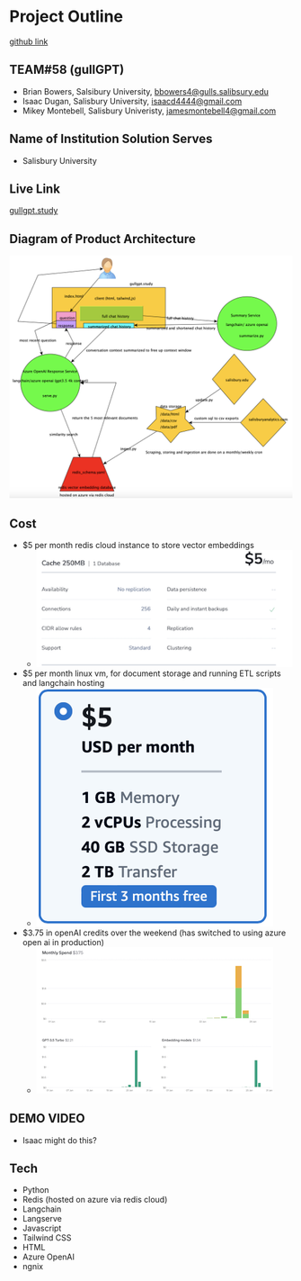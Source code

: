 # Project Outline
[github link](https://github.com/idugan100/gullGPT)
## TEAM#58 (gullGPT)
- Brian Bowers, Salsibury University, bbowers4@gulls.salibsury.edu
- Isaac Dugan, Salisbury University, isaacd4444@gmail.com
- Mikey Montebell, Salisbury Univeristy, jamesmontebell4@gmail.com 
## Name of Institution Solution Serves
- Salisbury University
## Live Link
[gullgpt.study](http://gullgpt.study)
## Diagram of Product Architecture
![alt text](./documentation/architecture.png)
## Cost
- $5 per month redis cloud instance to store vector embeddings
    - ![alt text](./documentation/redis_cost.png)
- $5 per month linux vm, for document storage and running ETL scripts and langchain hosting
    - ![alt text](./documentation/vm_cost.png)
- $3.75 in openAI credits over the weekend (has switched to using azure open ai in production)
    - ![alt text](./documentation/openAI_cost.png)
## DEMO VIDEO
- Isaac might do this?
## Tech
- Python
- Redis (hosted on azure via redis cloud)
- Langchain
- Langserve
- Javascript
- Tailwind CSS
- HTML
- Azure OpenAI
- ngnix